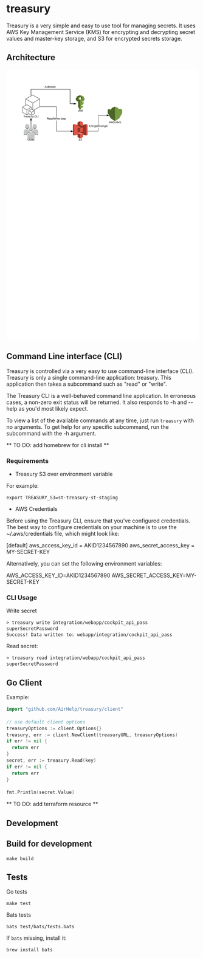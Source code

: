# treasury

Treasury is a very simple and easy to use tool for managing secrets. It uses AWS Key Management Service (KMS) for encrypting and decrypting secret values and master-key storage, and S3 for encrypted secrets storage.

## Architecture

![Architecture overwiev](doc/Treasure_diagram_v2.png)

## Command Line interface (CLI)

Treasury is controlled via a very easy to use command-line interface (CLI). Treasury is only a single command-line application: treasury. This application then takes a subcommand such as "read" or "write".

The Treasury CLI is a well-behaved command line application. In erroneous cases, a non-zero exit status will be returned. It also responds to -h and --help as you'd most likely expect.

To view a list of the available commands at any time, just run `treasury` with no arguments. To get help for any specific subcommand, run the subcommand with the -h argument.

** TO DO: add homebrew for cli install **

### Requirements

* Treasury S3 over environment variable

For example:
```
export TREASURY_S3=st-treasury-st-staging
```

* AWS Credentials

Before using the Treasury CLI, ensure that you've configured credentials. The best way to configure credentials on your machine is to use the ~/.aws/credentials file, which might look like:

[default]
aws_access_key_id = AKID1234567890
aws_secret_access_key = MY-SECRET-KEY

Alternatively, you can set the following environment variables:

AWS_ACCESS_KEY_ID=AKID1234567890
AWS_SECRET_ACCESS_KEY=MY-SECRET-KEY

### CLI Usage

Write secret
```
> treasury write integration/webapp/cockpit_api_pass superSecretPassword
Success! Data written to: webapp/integration/cockpit_api_pass
```

Read secret:
```
> treasury read integration/webapp/cockpit_api_pass
superSecretPassword
```


## Go Client

Example:
```go
import "github.com/AirHelp/treasury/client"

// use default client options
treasuryOptions := client.Options{}
treasury, err := client.NewClient(treasuryURL, treasuryOptions)
if err != nil {
  return err
}
secret, err := treasury.Read(key)
if err != nil {
  return err
}

fmt.Println(secret.Value)
```

** TO DO: add terraform resource **


## Development

## Build for development

```
make build
```

## Tests

Go tests

```
make test
```

Bats tests

```
bats test/bats/tests.bats
```

If `bats` missing, install it:
```bash
brew install bats
```
